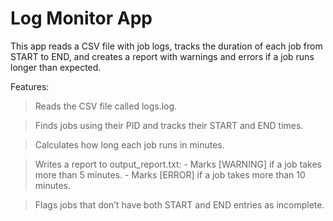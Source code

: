 # Log Monitor App
This app reads a CSV file with job logs, tracks the duration of each job from START to END, and creates a report with warnings and errors if a job runs longer than expected.

Features:
> Reads the CSV file called logs.log.

> Finds jobs using their PID and tracks their START and END times.

> Calculates how long each job runs in minutes.

> Writes a report to output_report.txt:
    - Marks [WARNING] if a job takes more than 5 minutes.
    - Marks [ERROR] if a job takes more than 10 minutes.

> Flags jobs that don’t have both START and END entries as incomplete.

